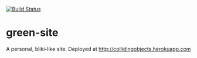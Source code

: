 [![Build Status](https://travis-ci.org/imaman/green-site.png?branch=master)](https://travis-ci.org/imaman/green-site)

green-site
==========

A personal, bliki-like site. Deployed at http://collidingobjects.herokuapp.com
